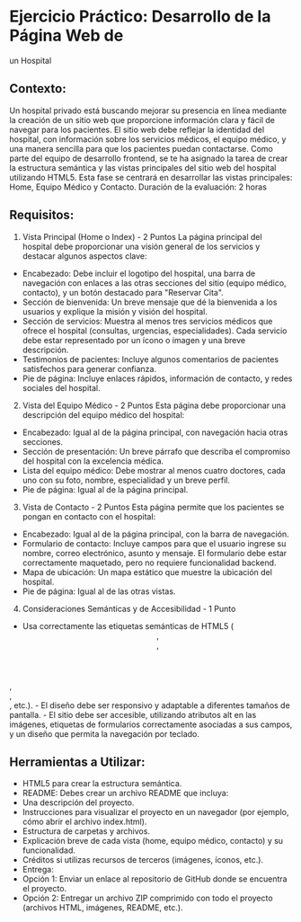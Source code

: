 # Ejercicio Práctico: Desarrollo de la Página Web de
un Hospital
## Contexto:
Un hospital privado está buscando mejorar su presencia en línea mediante la creación de un
sitio web que proporcione información clara y fácil de navegar para los pacientes. El sitio web
debe reflejar la identidad del hospital, con información sobre los servicios médicos, el equipo
médico, y una manera sencilla para que los pacientes puedan contactarse.
Como parte del equipo de desarrollo frontend, se te ha asignado la tarea de crear la estructura
semántica y las vistas principales del sitio web del hospital utilizando HTML5. Esta fase se
centrará en desarrollar las vistas principales: Home, Equipo Médico y Contacto.
Duración de la evaluación: 2 horas

## Requisitos:
1. Vista Principal (Home o Index) - 2 Puntos
La página principal del hospital debe proporcionar una visión general de los servicios y destacar
algunos aspectos clave:
- Encabezado: Debe incluir el logotipo del hospital, una barra de navegación con enlaces
a las otras secciones del sitio (equipo médico, contacto), y un botón destacado para
"Reservar Cita".
- Sección de bienvenida: Un breve mensaje que dé la bienvenida a los usuarios y
explique la misión y visión del hospital.
- Sección de servicios: Muestra al menos tres servicios médicos que ofrece el hospital
(consultas, urgencias, especialidades). Cada servicio debe estar representado por un
ícono o imagen y una breve descripción.
- Testimonios de pacientes: Incluye algunos comentarios de pacientes satisfechos para
generar confianza.
- Pie de página: Incluye enlaces rápidos, información de contacto, y redes sociales del
hospital.

2. Vista del Equipo Médico - 2 Puntos
Esta página debe proporcionar una descripción del equipo médico del hospital:
- Encabezado: Igual al de la página principal, con navegación hacia otras secciones.
- Sección de presentación: Un breve párrafo que describa el compromiso del hospital
con la excelencia médica.
- Lista del equipo médico: Debe mostrar al menos cuatro doctores, cada uno con su
foto, nombre, especialidad y un breve perfil.
- Pie de página: Igual al de la página principal.

3. Vista de Contacto - 2 Puntos
Esta página permite que los pacientes se pongan en contacto con el hospital:
- Encabezado: Igual al de la página principal, con la barra de navegación.
- Formulario de contacto: Incluye campos para que el usuario ingrese su nombre,
correo electrónico, asunto y mensaje. El formulario debe estar correctamente
maquetado, pero no requiere funcionalidad backend.
- Mapa de ubicación: Un mapa estático que muestre la ubicación del hospital.
- Pie de página: Igual al de las otras vistas.

4. Consideraciones Semánticas y de Accesibilidad - 1 Punto
- Usa correctamente las etiquetas semánticas de HTML5 (<header>, <nav>,
<section>, <article>, <footer>, etc.).
- El diseño debe ser responsivo y adaptable a diferentes tamaños de pantalla.
- El sitio debe ser accesible, utilizando atributos alt en las imágenes, etiquetas de
formularios correctamente asociadas a sus campos, y un diseño que permita la
navegación por teclado.

## Herramientas a Utilizar:
- HTML5 para crear la estructura semántica.
- README: Debes crear un archivo README que incluya:
- Una descripción del proyecto.
- Instrucciones para visualizar el proyecto en un navegador (por ejemplo, cómo
abrir el archivo index.html).
- Estructura de carpetas y archivos.
- Explicación breve de cada vista (home, equipo médico, contacto) y su
funcionalidad.
- Créditos si utilizas recursos de terceros (imágenes, íconos, etc.).
- Entrega:
- Opción 1: Enviar un enlace al repositorio de GitHub donde se encuentra el
proyecto.
- Opción 2: Entregar un archivo ZIP comprimido con todo el proyecto (archivos
HTML, imágenes, README, etc.).
